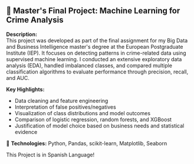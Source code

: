 ## 🧠 Master's Final Project: Machine Learning for Crime Analysis

**Description:**  
This project was developed as part of the final assignment for my Big Data and Business Intelligence master's degree at the European Postgraduate Institute (IEP). It focuses on detecting patterns in crime-related data using supervised machine learning. I conducted an extensive exploratory data analysis (EDA), handled imbalanced classes, and compared multiple classification algorithms to evaluate performance through precision, recall, and AUC.

**Key Highlights:**
- Data cleaning and feature engineering
- Interpretation of false positives/negatives
- Visualization of class distributions and model outcomes
- Comparison of logistic regression, random forests, and XGBoost
- Justification of model choice based on business needs and statistical evidence

📁 **Technologies:** Python, Pandas, scikit-learn, Matplotlib, Seaborn

This Project is in Spanish Language!
